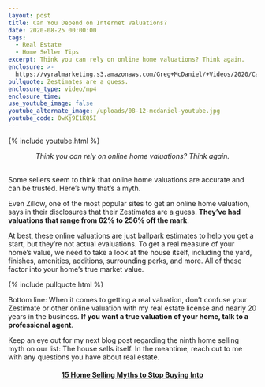 ```yaml
---
layout: post
title: Can You Depend on Internet Valuations?
date: 2020-08-25 00:00:00
tags:
  - Real Estate
  - Home Seller Tips
excerpt: Think you can rely on online home valuations? Think again.
enclosure: >-
  https://vyralmarketing.s3.amazonaws.com/Greg+McDaniel/+Videos/2020/Can+You+Depend+on+Internet+Valuations_+_+15+Home+Selling+Myths+to+Stop+Buying+Into.mp4
pullquote: Zestimates are a guess.
enclosure_type: video/mp4
enclosure_time:
use_youtube_image: false
youtube_alternate_image: /uploads/08-12-mcdaniel-youtube.jpg
youtube_code: 0wKj9E1KQ5I
---
```


{% include youtube.html %}

<center><em>Think you can rely on online home valuations? Think again.</em></center>

<br>Some sellers seem to think that online home valuations are accurate and can be trusted. Here’s why that’s a myth.

Even Zillow, one of the most popular sites to get an online home valuation, says in their disclosures that their Zestimates are a guess. **They’ve had valuations that range from 62% to 256% off the mark**.

At best, these online valuations are just ballpark estimates to help you get a start, but they’re not actual evaluations. To get a real measure of your home’s value, we need to take a look at the house itself, including the yard, finishes, amenities, additions, surrounding perks, and more. All of these factor into your home’s true market value.

{% include pullquote.html %}

Bottom line: When it comes to getting a real valuation, don’t confuse your Zestimate or other online valuation with my real estate license and nearly 20 years in the business. **If you want a true valuation of your home, talk to a professional agent**.

Keep an eye out for my next blog post regarding the ninth home selling myth on our list: The house sells itself. In the meantime, reach out to me with any questions you have about real estate.

<center><h4><u><strong><a target="_blank" href="https://www.youtube.com/playlist?list=PL4Ay_MVLm6QGE37Lr8a94OqNrVBj-zDIw">15 Home Selling Myths to Stop Buying Into</a></strong></u></h4></center>